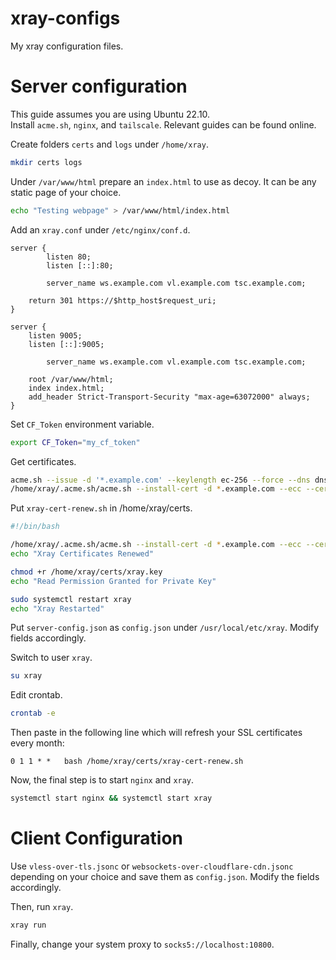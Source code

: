 # xray-configs
My xray configuration files.

# Server configuration
This guide assumes you are using Ubuntu 22.10.<br/>
Install `acme.sh`, `nginx`, and `tailscale`. Relevant guides can be found online.

Create folders `certs` and `logs` under `/home/xray`.
```zsh
mkdir certs logs
```

Under `/var/www/html` prepare an `index.html` to use as decoy. It can be any static page of your choice.
```zsh
echo "Testing webpage" > /var/www/html/index.html
```

Add an `xray.conf` under `/etc/nginx/conf.d`.
```
server {
        listen 80;
        listen [::]:80;

        server_name ws.example.com vl.example.com tsc.example.com;

	return 301 https://$http_host$request_uri;
}

server {
	listen 9005;
	listen [::]:9005;

        server_name ws.example.com vl.example.com tsc.example.com;

	root /var/www/html;
	index index.html;
	add_header Strict-Transport-Security "max-age=63072000" always;
}
```

Set `CF_Token` environment variable.
```zsh
export CF_Token="my_cf_token"
```

Get certificates.
```zsh
acme.sh --issue -d '*.example.com' --keylength ec-256 --force --dns dns_cf --ocsp-must-staple
/home/xray/.acme.sh/acme.sh --install-cert -d *.example.com --ecc --cert-file /home/xray/certs/xray.crt --fullchain-file /home/xray/certs/fullchain.crt --key-file /home/xray/certs/xray.key
```

Put `xray-cert-renew.sh` in /home/xray/certs.
```bash
#!/bin/bash

/home/xray/.acme.sh/acme.sh --install-cert -d *.example.com --ecc --cert-file /home/xray/certs/xray.crt --fullchain-file /home/xray/certs/fullchain.crt --key-file /home/xray/certs/xray.key
echo "Xray Certificates Renewed"

chmod +r /home/xray/certs/xray.key
echo "Read Permission Granted for Private Key"

sudo systemctl restart xray
echo "Xray Restarted"
```

Put `server-config.json` as `config.json` under `/usr/local/etc/xray`. Modify fields accordingly.

Switch to user `xray`.
```zsh
su xray
```

Edit crontab.
```zsh
crontab -e
```

Then paste in the following line which will refresh your SSL certificates every month:
```
0 1 1 * *   bash /home/xray/certs/xray-cert-renew.sh
```

Now, the final step is to start `nginx` and `xray`.
```zsh
systemctl start nginx && systemctl start xray
```

# Client Configuration
Use `vless-over-tls.jsonc` or `websockets-over-cloudflare-cdn.jsonc` depending on your choice and save them as `config.json`. Modify the fields accordingly.

Then, run `xray`.
```zsh
xray run
```

Finally, change your system proxy to `socks5://localhost:10800`.
